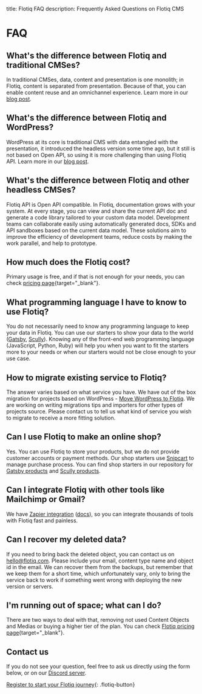 title: Flotiq FAQ
description: Frequently Asked Questions on Flotiq CMS

# FAQ

## What's the difference between Flotiq and traditional CMSes?

In traditional CMSes, data, content and presentation is one monolith; in Flotiq, content is separated from presentation.
Because of that, you can enable content reuse and an omnichannel experience.
Learn more in our [blog post](https://blog.flotiq.com/advantages-of-headless-cms).

## What's the difference between Flotiq and WordPress?

WordPress at its core is traditional CMS with data entangled with the presentation,
it introduced the headless version some time ago, but it still is not based on Open API, 
so using it is more challenging than using Flotiq API.
Learn more in our [blog post](https://blog.flotiq.com/why-you-should-consider-flotiq-headless-cms-over-wordpress).

## What's the difference between Flotiq and other headless CMSes?

Flotiq API is Open API compatible. In Flotiq, documentation grows with your system.
At every stage, you can view and share the current API doc and 
generate a code library tailored to your custom data model.
Development teams can collaborate easily using automatically generated docs, 
SDKs and API sandboxes based on the current data model.
These solutions aim to improve the efficiency of development teams, 
reduce costs by making the work parallel, and help to prototype.

## How much does the Flotiq cost?

Primary usage is free, and if that is not enough for your needs, you can check [pricing page](https://flotiq.com/pricing){target="_blank"}.

## What programming language I have to know to use Flotiq?

You do not necessarily need to know any programming language to keep your data in Flotiq.
You can use our starters to show your data to the world ([Gatsby](Universe/gatsby.md), [Scully](Universe/scully.md)).
Knowing any of the front-end web programming language (JavaScript, Python, Ruby) will help you when you want to 
fit the starters more to your needs or when our starters would not be close enough to your use case.

## How to migrate existing service to Flotiq?

The answer varies based on what service you have.
We have out of the box migration for projects based on WordPress -
[Move WordPress to Flotiq](https://blog.flotiq.com/how-to-move-from-wordpress-to-jamstack-using-our-gatsby-wordpress-starter).
We are working on writing migrations tips and importers for other types of projects source.
Please contact us to tell us what kind of service you wish to migrate to receive a more fitting solution.

## Can I use Flotiq to make an online shop?

Yes. You can use Flotiq to store your products, but we do not provide customer accounts or payment methods. 
Our shop starters use [Snipcart](https://snipcart.com/) to manage purchase process.
You can find shop starters in our repository for [Gatsby products](https://github.com/flotiq?q=gatsby-starter-products) 
and [Scully products](https://github.com/flotiq?q=scully-products).

## Can I integrate Flotiq with other tools like Mailchimp or Gmail?

We have [Zapier integration](https://zapier.com/apps/flotiq/integrations) ([docs](Universe/zapier.md)),
so you can integrate thousands of tools with Flotiq fast and painless.

## Can I recover my deleted data?

If you need to bring back the deleted object, you can contact us on [hello@flotiq.com](mailto:hello@flotiq.com).
Please include your email, content type name and object id in the email.
We can recover them from the backups, but remember that we keep them for a short time, which unfortunately vary,
only to bring the service back to work if something went wrong with deploying the new version or servers.

## I'm running out of space; what can I do?

There are two ways to deal with that, removing not used Content Objects and Medias or buying a higher tier of the plan. 
You can check [Flotiq pricing page](https://flotiq.com/pricing){target="_blank"}.

## Contact us

If you do not see your question, feel free to ask us directly using the form below,
or on our [Discord server](https://discord.com/invite/FwXcHnX).

<flotiq-form></flotiq-form>

[Register to start your Flotiq journey](https://editor.flotiq.com/register.html){: .flotiq-button}
